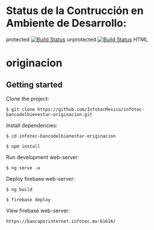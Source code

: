 # Status de la Contrucción en Ambiente de Desarrollo: 
protected
[![Build Status](http://207.249.109.33:8080/job/desarrollo-infotec-bancodelbienestar-mifosio-ui-creditosimple/badge/icon?config=orignacionbuilddesarrollo)](http://207.249.109.33:8080/job/desarrollo-infotec-bancodelbienestar-mifosio-ui-creditosimple/)
unprotected
[![Build Status](http://207.249.109.33:8080/buildStatus/icon?config=orignacionbuilddesarrollo&job=desarrollo-infotec-bancodelbienestar-mifosio-ui-creditosimple%2Fdesarrollo)](http://207.249.109.33:8080/job/desarrollo-infotec-bancodelbienestar-mifosio-ui-creditosimple/)
HTML

# originacion

## Getting started

Clone the project:

    $ git clone https://github.com/InfotecMexico/infotec-bancodelbienestar-originacion.git

Install dependencies:

    $ cd infotec-bancodelbienestar-originacion
    
    $ npm install

Run development web-server:

    $ ng serve -o

Deploy firebase web-server:

    $ ng build

    $ firebase deploy

View firebase web-server:

    https://bancaporinternet.infotec.mx:61616/
